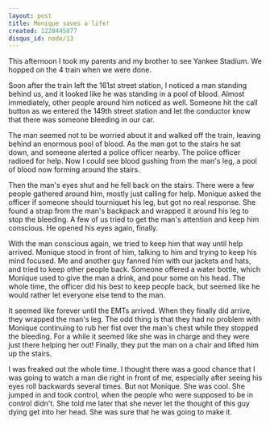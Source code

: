 ```yaml
--- 
layout: post
title: Monique saves a life!
created: 1228445877
disqus_id: node/13
---
```

This afternoon I took my parents and my brother to see Yankee Stadium.  We hopped on the 4 train when we were done.  

Soon after the train left the 161st street station, I noticed a man standing behind us, and it looked like he was standing in a pool of blood.  Almost immediately, other people around him noticed as well.  Someone hit the call button as we entered the 149th street station and let the conductor know that there was someone bleeding in our car. 

The man seemed not to be worried about it and walked off the train, leaving behind an enormous pool of blood.  As the man got to the stairs he sat down, and someone alerted a police officer nearby.  The police officer radioed for help.  Now I could see blood gushing from the man's leg, a pool of blood now forming around the stairs.  

Then the man's eyes shut and he fell back on the stairs.  There were a few people gathered around him, mostly just calling for help.  Monique asked the officer if someone should tourniquet his leg, but got no real response.  She found a strap from the man's backpack and wrapped it around his leg to stop the bleeding.  A few of us tried to get the man's attention and keep him conscious.  He opened his eyes again, finally.  

With the man conscious again, we tried to keep him that way until help arrived.  Monique stood in front of him, talking to him and trying to keep his mind focused.  Me and another guy fanned him with our jackets and hats, and tried to keep other people back.  Someone offered a water bottle, which Monique used to give the man a drink, and pour some on his head.  The whole time, the officer did his best to keep people back, but seemed like he would rather let everyone else tend to the man.

It seemed like forever until the EMTs arrived.  When they finally did arrive, they wrapped the man's leg.  The odd thing is that they had no problem with Monique continuing to rub her fist over the man's chest while they stopped the bleeding.  For a while it seemed like she was in charge and they were just there helping her out!  Finally, they put the man on a chair and lifted him up the stairs.  

I was freaked out the whole time.  I thought there was a good chance that I was going to watch a man die right in front of me, especially after seeing his eyes roll backwards several times.  But not Monique. She was cool.  She jumped in and took control, when the people who were supposed to be in control didn't.  She told me later that she never let the thought of this guy dying get into her head.  She was sure that he was going to make it.

